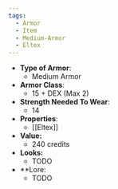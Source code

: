 ```yaml
---
tags:
  - Armor
  - Item
  - Medium-Armor
  - Eltex
---
```

- __Type of Armor__:
	* Medium Armor
- __Armor Class__:
	* 15 + DEX (Max 2)
- __Strength Needed To Wear__:
	* 14
- __Properties__:
	* [[Eltex]]
- **Value:**
	- 240 credits
- **Looks:**
	- TODO
- **Lore:
	- TODO

